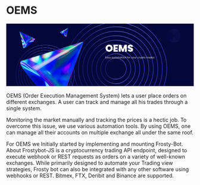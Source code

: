 # OEMS

![OEMS header](\assets\4.png)

OEMS (Order Execution Management System) lets a user place orders on different
exchanges. A user can track and manage all his trades through a single system.

Monitoring the market manually and tracking the prices is a hectic job. To overcome this
issue, we use various automation tools. By using OEMS, one can manage all their accounts
on multiple exchange all under the same roof.

For OEMS we Initially started by implementing and mounting Frosty-Bot. About
Frostybot-JS is a cryptocurrency trading API endpoint, designed to execute webhook or
REST requests as orders on a variety of well-known exchanges.
While primarily designed to automate your Trading view strategies, Frosty bot can also be
integrated with any other software using webhooks or REST. Bitmex, FTX, Deribit and
Binance are supported.